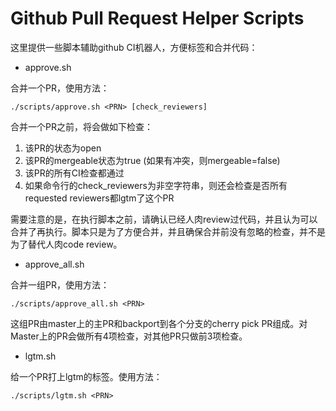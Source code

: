 Github Pull Request Helper Scripts
======================================

这里提供一些脚本辅助github CI机器人，方便标签和合并代码：


* approve.sh

合并一个PR，使用方法：

    ./scripts/approve.sh <PRN> [check_reviewers]

合并一个PR之前，将会做如下检查：

1. 该PR的状态为open
2. 该PR的mergeable状态为true (如果有冲突，则mergeable=false)
3. 该PR的所有CI检查都通过
4. 如果命令行的check_reviewers为非空字符串，则还会检查是否所有requested reviewers都lgtm了这个PR

需要注意的是，在执行脚本之前，请确认已经人肉review过代码，并且认为可以合并了再执行。脚本只是为了方便合并，并且确保合并前没有忽略的检查，并不是为了替代人肉code review。


* approve_all.sh

合并一组PR，使用方法：

    ./scripts/approve_all.sh <PRN>

这组PR由master上的主PR和backport到各个分支的cherry pick PR组成。对Master上的PR会做所有4项检查，对其他PR只做前3项检查。


* lgtm.sh

给一个PR打上lgtm的标签。使用方法：

    ./scripts/lgtm.sh <PRN>
